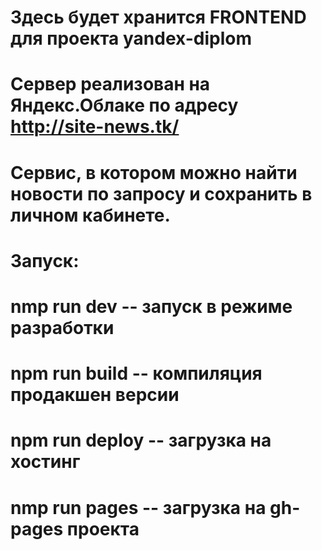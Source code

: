 # Здесь будет хранится FRONTEND для проекта yandex-diplom
# Сервер реализован на Яндекс.Облаке по адресу http://site-news.tk/
# Cервис, в котором можно найти новости по запросу и сохранить в личном кабинете.
# Запуск:

# nmp run dev -- запуск в режиме разработки
# npm run build -- компиляция продакшен версии
# npm run deploy -- загрузка на хостинг
# nmp run pages -- загрузка на gh-pages проекта
